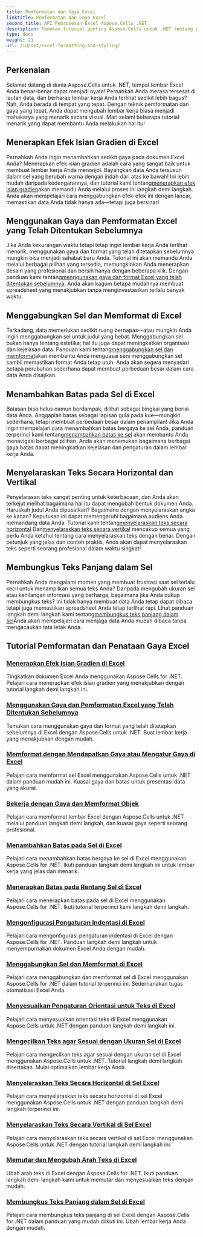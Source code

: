 ```yaml
---
title: Pemformatan dan Gaya Excel
linktitle: Pemformatan dan Gaya Excel
second_title: API Pemrosesan Excel Aspose.Cells .NET
description: Temukan tutorial penting Aspose.Cells untuk .NET tentang pemformatan dan gaya Excel. Tingkatkan lembar kerja Anda dengan panduan praktis langkah demi langkah.
type: docs
weight: 21
url: /id/net/excel-formatting-and-styling/
---
```

## Perkenalan

Selamat datang di dunia Aspose.Cells untuk .NET, tempat lembar Excel Anda benar-benar dapat menjadi nyata! Pernahkah Anda merasa tersesat di lautan data, dan berharap lembar kerja Anda terlihat sedikit lebih bagus? Nah, Anda berada di tempat yang tepat. Dengan teknik pemformatan dan gaya yang tepat, Anda dapat mengubah lembar kerja biasa menjadi mahakarya yang menarik secara visual. Mari selami beberapa tutorial menarik yang dapat membantu Anda melakukan hal itu!

## Menerapkan Efek Isian Gradien di Excel

 Pernahkah Anda ingin menambahkan sedikit gaya pada dokumen Excel Anda? Menerapkan efek isian gradien adalah cara yang sangat baik untuk membuat lembar kerja Anda menonjol. Bayangkan data Anda tersusun dalam sel yang berubah warna dengan indah dari atas ke bawah! Ini lebih mudah daripada kedengarannya, dan tutorial kami tentang[menerapkan efek isian gradien](./applying-gradient-fill-effects/)akan memandu Anda melalui proses ini langkah demi langkah. Anda akan mempelajari cara menggabungkan efek-efek ini dengan lancar, memastikan data Anda tidak hanya ada—tetapi juga bersinar!

## Menggunakan Gaya dan Pemformatan Excel yang Telah Ditentukan Sebelumnya

 Jika Anda kekurangan waktu tetapi tetap ingin lembar kerja Anda terlihat menarik, menggunakan gaya dan format yang telah ditetapkan sebelumnya mungkin bisa menjadi sahabat baru Anda. Tutorial ini akan memandu Anda melalui berbagai pilihan yang tersedia, memungkinkan Anda menerapkan desain yang profesional dan bersih hanya dengan beberapa klik. Dengan panduan kami tentang[menggunakan gaya dan format Excel yang telah ditentukan sebelumnya](./using-excel-predefined-styles-and-formatting/), Anda akan kagum betapa mudahnya membuat spreadsheet yang menakjubkan tanpa menginvestasikan terlalu banyak waktu.

## Menggabungkan Sel dan Memformat di Excel

 Terkadang, data memerlukan sedikit ruang bernapas—atau mungkin Anda ingin menggabungkan sel untuk judul yang hebat. Menggabungkan sel bukan hanya tentang estetika; hal itu juga dapat meningkatkan organisasi dan kejelasan data. Panduan kami tentang[menggabungkan sel dan memformat](./merging-cells-and-formatting/)akan membantu Anda menguasai seni menggabungkan sel sambil memastikan format Anda tetap utuh. Anda akan segera menyadari betapa perubahan sederhana dapat membuat perbedaan besar dalam cara data Anda disajikan. 

## Menambahkan Batas pada Sel di Excel

 Batasan bisa halus namun berdampak, dilihat sebagai bingkai yang berisi data Anda. Anggaplah batas sebagai lapisan gula pada kue—mungkin sederhana, tetapi membuat perbedaan besar dalam penampilan! Jika Anda ingin mempelajari cara menambahkan batas bergaya ke sel Anda, panduan terperinci kami tentang[menambahkan batas ke sel](./adding-borders-to-cells/) akan membantu Anda menavigasi berbagai pilihan. Anda akan menemukan bagaimana berbagai gaya batas dapat meningkatkan kejelasan dan pengaturan dalam lembar kerja Anda.

## Menyelaraskan Teks Secara Horizontal dan Vertikal

Penyelarasan teks sangat penting untuk keterbacaan, dan Anda akan terkejut melihat bagaimana hal itu dapat mengubah bentuk dokumen Anda. Haruskah judul Anda dipusatkan? Bagaimana dengan menyelaraskan angka ke kanan? Keputusan ini dapat memengaruhi bagaimana audiens Anda memandang data Anda. Tutorial kami tentang[menyelaraskan teks secara horizontal](./aligning-text-horizontally/) Dan[menyelaraskan teks secara vertikal](./aligning-text-vertically/) mencakup semua yang perlu Anda ketahui tentang cara menyelaraskan teks dengan benar. Dengan petunjuk yang jelas dan contoh praktis, Anda akan dapat menyelaraskan teks seperti seorang profesional dalam waktu singkat!

## Membungkus Teks Panjang dalam Sel

 Pernahkah Anda mengalami momen yang membuat frustrasi saat sel terlalu kecil untuk menampilkan semua teks Anda? Daripada mengubah ukuran sel atau kehilangan informasi yang berharga, bagaimana jika Anda cukup membungkus teks? Ini tidak hanya membuat data Anda tetap dapat dibaca tetapi juga memastikan spreadsheet Anda tetap terlihat rapi. Lihat panduan langkah demi langkah kami tentang[membungkus teks panjang dalam sel](./wrapping-long-text-within-cells/)Anda akan mempelajari cara menjaga data Anda mudah dibaca tanpa mengacaukan tata letak Anda.

## Tutorial Pemformatan dan Penataan Gaya Excel
### [Menerapkan Efek Isian Gradien di Excel](./applying-gradient-fill-effects/)
Tingkatkan dokumen Excel Anda menggunakan Aspose.Cells for .NET. Pelajari cara menerapkan efek isian gradien yang menakjubkan dengan tutorial langkah demi langkah ini.
### [Menggunakan Gaya dan Pemformatan Excel yang Telah Ditentukan Sebelumnya](./using-excel-predefined-styles-and-formatting/)
Temukan cara menggunakan gaya dan format yang telah ditetapkan sebelumnya di Excel dengan Aspose.Cells untuk .NET. Buat lembar kerja yang menakjubkan dengan mudah.
### [Memformat dengan Mendapatkan Gaya atau Mengatur Gaya di Excel](./formatting-with-get-style-or-set-style/)
Pelajari cara memformat sel Excel menggunakan Aspose.Cells untuk .NET dalam panduan mudah ini. Kuasai gaya dan batas untuk presentasi data yang akurat.
### [Bekerja dengan Gaya dan Memformat Objek](./working-with-styles-and-formatting-objects/)
Pelajari cara memformat lembar Excel dengan Aspose.Cells untuk .NET melalui panduan langkah demi langkah, dan kuasai gaya seperti seorang profesional.
### [Menambahkan Batas pada Sel di Excel](./adding-borders-to-cells/)
Pelajari cara menambahkan batas bergaya ke sel di Excel menggunakan Aspose.Cells for .NET. Ikuti panduan langkah demi langkah ini untuk lembar kerja yang jelas dan menarik.
### [Menerapkan Batas pada Rentang Sel di Excel](./applying-borders-to-range-of-cells/)
Pelajari cara menerapkan batas pada sel di Excel menggunakan Aspose.Cells for .NET. Ikuti tutorial terperinci kami langkah demi langkah.
### [Mengonfigurasi Pengaturan Indentasi di Excel](./configuring-indentation-settings/)
Pelajari cara mengonfigurasi pengaturan indentasi di Excel dengan Aspose.Cells for .NET. Panduan langkah demi langkah untuk menyempurnakan dokumen Excel Anda dengan mudah.
### [Menggabungkan Sel dan Memformat di Excel](./merging-cells-and-formatting/)
Pelajari cara menggabungkan dan memformat sel di Excel menggunakan Aspose.Cells for .NET dalam tutorial terperinci ini. Sederhanakan tugas otomatisasi Excel Anda.
### [Menyesuaikan Pengaturan Orientasi untuk Teks di Excel](./customizing-orientation-settings-for-text/)
Pelajari cara menyesuaikan orientasi teks di Excel menggunakan Aspose.Cells untuk .NET dengan panduan langkah demi langkah ini.
### [Mengecilkan Teks agar Sesuai dengan Ukuran Sel di Excel](./shrinking-text-to-fit-cell-size/)
Pelajari cara mengecilkan teks agar sesuai dengan ukuran sel di Excel menggunakan Aspose.Cells untuk .NET. Tutorial langkah demi langkah disertakan. Mulai optimalkan lembar kerja Anda.
### [Menyelaraskan Teks Secara Horizontal di Sel Excel](./aligning-text-horizontally/)
Pelajari cara menyelaraskan teks secara horizontal di sel Excel menggunakan Aspose.Cells untuk .NET dengan panduan langkah demi langkah terperinci ini.
### [Menyelaraskan Teks Secara Vertikal di Sel Excel](./aligning-text-vertically/)
Pelajari cara menyelaraskan teks secara vertikal di sel Excel menggunakan Aspose.Cells untuk .NET dengan tutorial langkah demi langkah ini.
### [Memutar dan Mengubah Arah Teks di Excel](./rotating-and-changing-text-direction/)
Ubah arah teks di Excel dengan Aspose.Cells for .NET. Ikuti panduan langkah demi langkah kami untuk memutar dan menyesuaikan teks dengan mudah.
### [Membungkus Teks Panjang dalam Sel di Excel](./wrapping-long-text-within-cells/)
Pelajari cara membungkus teks panjang di sel Excel dengan Aspose.Cells for .NET dalam panduan yang mudah diikuti ini. Ubah lembar kerja Anda dengan mudah.